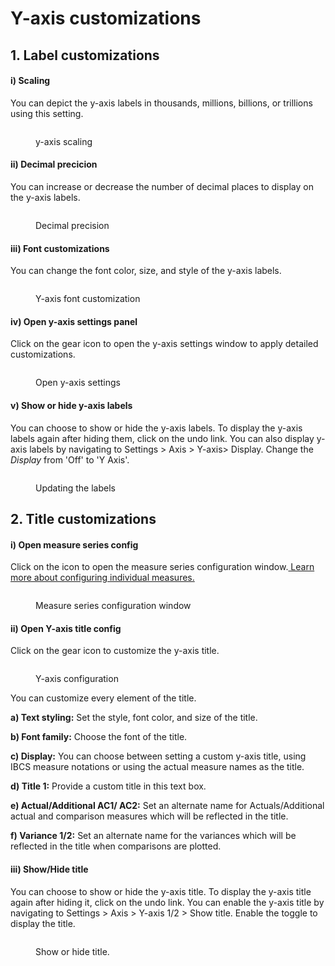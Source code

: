 # Y-axis customizations

## 1. Label customizations

#### i) Scaling

You can depict the y-axis labels in thousands, millions, billions, or trillions using this setting.

<figure><img src="../../../.gitbook/assets/image (1125).png" alt=""><figcaption><p>y-axis scaling</p></figcaption></figure>

#### ii) Decimal precicion

You can increase or decrease the number of decimal places to display on the y-axis labels.

<figure><img src="../../../.gitbook/assets/image (1126).png" alt=""><figcaption><p>Decimal precision</p></figcaption></figure>

#### iii) Font customizations

You can change the font color, size, and style of the y-axis labels.

<figure><img src="../../../.gitbook/assets/image (1128).png" alt=""><figcaption><p>Y-axis font customization</p></figcaption></figure>

#### iv) Open y-axis settings panel

Click on the gear icon to open the y-axis settings window to apply detailed customizations.&#x20;

<figure><img src="../../../.gitbook/assets/image (1129).png" alt=""><figcaption><p>Open y-axis settings</p></figcaption></figure>

#### v) Show or hide y-axis labels

You can choose to show or hide the y-axis labels. To display the y-axis labels again after hiding them, click on the undo link. You can also display y-axis labels by navigating to Settings > Axis > Y-axis>  Display. Change the _Display_ from 'Off' to 'Y Axis'.

<figure><img src="../../../.gitbook/assets/image (1130).png" alt=""><figcaption><p>Updating the labels</p></figcaption></figure>

## 2. Title customizations

#### i) Open measure series config

Click on the icon to open the measure series configuration window.[ Learn more about configuring individual measures.](broken-reference)

<figure><img src="../../../.gitbook/assets/image (870).png" alt=""><figcaption><p>Measure series configuration window</p></figcaption></figure>

#### ii) Open Y-axis title config

Click on the gear icon to customize the y-axis title.

<figure><img src="../../../.gitbook/assets/image (868).png" alt=""><figcaption><p>Y-axis configuration</p></figcaption></figure>

You can customize every element of the title.

**a) Text styling:** Set the style, font color, and size of the title.

**b) Font family:** Choose the font of the title.

**c) Display:** You can choose between setting a custom y-axis title, using IBCS measure notations or using the actual measure names as the title.

**d) Title 1:** Provide a custom title in this text box.

**e) Actual/Additional AC1/ AC2:** Set an alternate name for Actuals/Additional actual and comparison measures which will be reflected in the title.

**f) Variance 1/2:** Set an alternate name for the variances which will be reflected in the title when comparisons are plotted.

#### iii) Show/Hide title

You can choose to show or hide the y-axis title. To display the y-axis title again after hiding it, click on the undo link. You can enable the y-axis title by navigating to Settings > Axis > Y-axis 1/2 >  Show title. Enable the toggle to display the title.&#x20;

<figure><img src="../../../.gitbook/assets/image (869).png" alt=""><figcaption><p>Show or hide title.</p></figcaption></figure>
